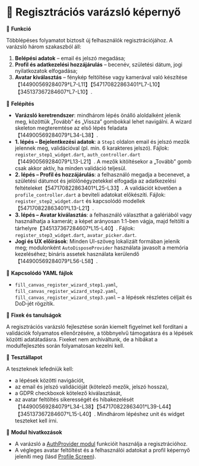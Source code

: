 # 📝 Regisztrációs varázsló képernyő

🎯 **Funkció**

Többlépéses folyamatot biztosít új felhasználók regisztrációjához. A varázsló három szakaszból áll:

1. **Belépési adatok** – email és jelszó megadása;
2. **Profil és adatkezelési hozzájárulás** – becenév, születési dátum, jogi nyilatkozatok elfogadása;
3. **Avatar kiválasztás** – fénykép feltöltése vagy kamerával való készítése【144900569284079†L7-L11】【547170822863401†L7-L10】【345137367284607†L7-L10】.

🧠 **Felépítés**

- **Varázsló keretrendszer**: mindhárom lépés önálló aloldalként jelenik meg, közöttük „Tovább” és „Vissza” gombokkal lehet navigálni. A wizard skeleton megteremtése az első lépés feladata【144900569284079†L34-L38】.
- **1. lépés – Bejelentkezési adatok**: a `Step1` oldalon email és jelszó mezők jelennek meg, validációval (pl. min. 6 karakteres jelszó). Fájlok: `register_step1_widget.dart`, `auth_controller.dart`【144900569284079†L13-L21】. A mezők kitöltésekor a „Tovább” gomb csak akkor aktív, ha minden validáció teljesül.
- **2. lépés – Profil és hozzájárulás**: a felhasználó megadja a becenevet, a születési dátumot és jelölőnégyzetekkel elfogadja az adatkezelési feltételeket【547170822863401†L25-L33】. A validációt követően a `profile_controller.dart` a beviteli adatokat előkészíti. Fájlok: `register_step2_widget.dart` és kapcsolódó modellek【547170822863401†L13-L21】.
- **3. lépés – Avatar kiválasztás**: a felhasználó választhat a galériából vagy használhatja a kamerát; a képet arányosan 1:1-ben vágja, majd feltölti a tárhelyre【345137367284607†L15-L40】. Fájlok: `register_step3_widget.dart`, `avatar_picker.dart`.
- **Jogi és UX előírások**: Minden UI-szöveg lokalizált formában jelenik meg; modulonként `AutoDisposeProvider` használata javasolt a memória kezeléséhez; bináris assetek használata kerülendő【144900569284079†L56-L58】.

📄 **Kapcsolódó YAML fájlok**

- `fill_canvas_register_wizard_step1.yaml`, `fill_canvas_register_wizard_step2.yaml`, `fill_canvas_register_wizard_step3.yaml` – a lépések részletes céljait és DoD‑jét rögzítik.

🐞 **Fixek és tanulságok**

A regisztrációs varázsló fejlesztése során kiemelt figyelmet kell fordítani a validációk folyamatos ellenőrzésére, a többnyelvű támogatásra és a lépések közötti adatátadásra. Fixeket nem archiváltunk, de a hibákat a modulfejlesztés során folyamatosan kezelni kell.

🧪 **Tesztállapot**

A teszteknek lefedniük kell:

- a lépések közötti navigációt,
- az email és jelszó validációját (kötelező mezők, jelszó hossza),
- a GDPR checkboxok kötelező kiválasztását,
- az avatar feltöltés sikerességét és hibakezelését【144900569284079†L34-L38】【547170822863401†L39-L44】【345137367284607†L15-L40】.
Mindhárom lépéshez unit és widget teszteket kell írni.

📎 **Modul hivatkozások**

- A varázsló a [AuthProvider modul](../modules/auth_provider.md) funkcióit használja a regisztrációhoz.
- A végleges avatar feltöltést és a felhasználói adatokat a profil képernyő jeleníti meg (lásd [Profile Screen](profile_screen.md)).
